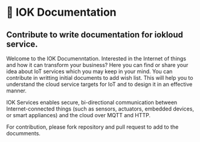 #  :blue_book: IOK Documentation
## Contribute to write documentation for iokloud service.

Welcome to the IOK Documenntation. Interested in the Internet of things and how it can transform your business? Here you can find or share your idea about IoT services which you may keep in your mind. You can contribute in writting initial documents to add wish list. This will help you to understand the cloud service targets for IoT and to design it in an effective manner. 

IOK Services enables secure, bi-directional communication between Internet-connected things (such as sensors, actuators, embedded devices, or smart appliances) and the cloud over MQTT and HTTP.

For contribution, please fork repository and pull request to add to the documments.

